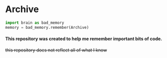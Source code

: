 # Archive
```python
import brain as bad_memory
memory = bad_memory.remember(Archive)
```

#### This repository was created to help me remember important bits of code.

~~this repository does not reflect all of what I know~~